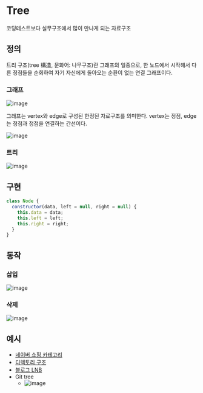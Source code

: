 # Tree

코딩테스트보다 실무구조에서 많이 만나게 되는 자료구조

## 정의

트리 구조(tree 構造, 문화어: 나무구조)란 그래프의 일종으로, 한 노드에서 시작해서 다른 정점들을 순회하여 자기 자신에게 돌아오는 순환이 없는 연결 그래프이다.

### 그래프
![image](https://user-images.githubusercontent.com/38755868/191413493-589c2c45-8be2-48b0-b62f-e5ef7f2363ad.png)

그래프는 vertex와 edge로 구성된 한정된 자료구조를 의미한다. vertex는 정점, edge는 정점과 정점을 연결하는 간선이다.

![image](https://user-images.githubusercontent.com/38755868/191413896-b6badb03-c6f7-4d0d-8234-173763d2f557.png)


### 트리
![image](https://user-images.githubusercontent.com/38755868/191413551-018b86c2-3df5-4c68-9807-4013f65401e8.png)


## 구현
```javascript
class Node {
  constructor(data, left = null, right = null) {
    this.data = data;
    this.left = left;
    this.right = right;
  }
}
```

## 동작
### 삽입
![image](https://user-images.githubusercontent.com/38755868/191420157-91c66049-e4f4-4e0a-9e84-3109d8cb8918.png)

### 삭제
![image](https://user-images.githubusercontent.com/38755868/191420069-a1d7b554-d7fc-4383-b8c7-2c14b6a4d1a6.png)


## 예시
* [네이버 쇼핑 카테고리](https://shopping.naver.com/home/p/index.naver)
* [디렉토리 구조](https://github.com/SangNamZa/algorithm-study)
* [블로그 LNB](https://hanseokhyeon.tistory.com/4#comment13859066)
* Git tree
  * ![image](https://user-images.githubusercontent.com/38755868/191419197-44a52402-f911-4e0e-b9b8-fb327736b138.png)
